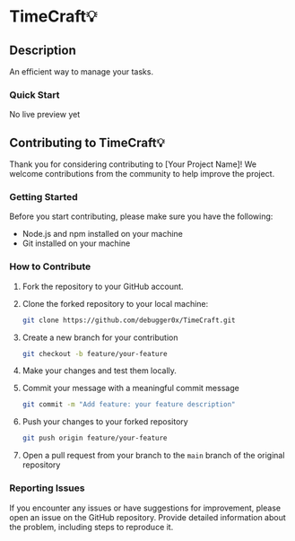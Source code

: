 # TimeCraft💡

## Description

An efficient way to manage your tasks.

### Quick Start

No live preview yet

## Contributing to TimeCraft💡

Thank you for considering contributing to [Your Project Name]! We welcome contributions from the community to help improve the project.

### Getting Started

Before you start contributing, please make sure you have the following:

- Node.js and npm installed on your machine
- Git installed on your machine

### How to Contribute

1. Fork the repository to your GitHub account.
2. Clone the forked repository to your local machine:

   ```bash
   git clone https://github.com/debugger0x/TimeCraft.git
   ```

3. Create a new branch for your contribution

   ```bash
   git checkout -b feature/your-feature
   ```

4. Make your changes and test them locally.
5. Commit your message with a meaningful commit message

   ```bash
   git commit -m "Add feature: your feature description"
   ```

6. Push your changes to your forked repository

   ```bash
   git push origin feature/your-feature
   ```

7. Open a pull request from your branch to the `main` branch of the original repository

### Reporting Issues

If you encounter any issues or have suggestions for improvement, please open an issue on the GitHub repository. Provide detailed information about the problem, including steps to reproduce it.
